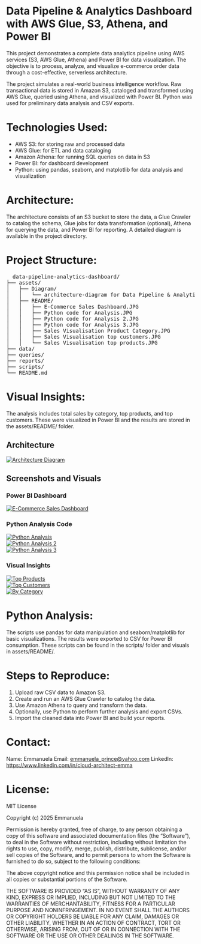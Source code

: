 # Data Pipeline & Analytics Dashboard with AWS Glue, S3, Athena, and Power BI

This project demonstrates a complete data analytics pipeline using AWS services (S3, AWS Glue, Athena) and Power BI for data visualization. The objective is to process, analyze, and visualize e-commerce order data through a cost-effective, serverless architecture.

The project simulates a real-world business intelligence workflow. Raw transactional data is stored in Amazon S3, cataloged and transformed using AWS Glue, queried using Athena, and visualized with Power BI. Python was used for preliminary data analysis and CSV exports.

# Technologies Used:
- AWS S3: for storing raw and processed data
- AWS Glue: for ETL and data cataloging
- Amazon Athena: for running SQL queries on data in S3
- Power BI: for dashboard development
- Python: using pandas, seaborn, and matplotlib for data analysis and visualization

# Architecture:
The architecture consists of an S3 bucket to store the data, a Glue Crawler to catalog the schema, Glue jobs for data transformation (optional), Athena for querying the data, and Power BI for reporting. A detailed diagram is available in the project directory.

# Project Structure:
<pre>  data-pipeline-analytics-dashboard/
├── assets/
│   ├── Diagram/
│   │   └── architecture-diagram for Data Pipeline & Analytics Dashboard.JPG
│   ├── README/
│   │   ├── E-Commerce Sales Dashboard.JPG
│   │   ├── Python code for Analysis.JPG
│   │   ├── Python code for Analysis 2.JPG
│   │   ├── Python code for Analysis 3.JPG
│   │   ├── Sales Visualisation Product Category.JPG
│   │   ├── Sales Visualisation top customers.JPG
│   │   └── Sales Visualisation top products.JPG
├── data/
├── queries/
├── reports/
├── scripts/
└── README.md </pre>

# Visual Insights:
The analysis includes total sales by category, top products, and top customers. These were visualized in Power BI and the results are stored in the assets/README/ folder.

## Architecture

[![Architecture Diagram](assets/Diagram/architecture-diagram%20for%20Data%20Pipeline%20%26%20Analytics%20Dashboard.JPG)](assets/Diagram/architecture-diagram%20for%20Data%20Pipeline%20%26%20Analytics%20Dashboard.JPG)

## Screenshots and Visuals

### Power BI Dashboard  
[![E-Commerce Sales Dashboard](assets/README/E-Commerce%20Sales%20Dashboard.JPG)](assets/README/E-Commerce%20Sales%20Dashboard.JPG)

### Python Analysis Code  
[![Python Analysis](assets/README/Python%20code%20for%20Analysis.JPG)](assets/README/Python%20code%20for%20Analysis.JPG)  
[![Python Analysis 2](assets/README/Python%20code%20for%20Analysis%202.JPG)](assets/README/Python%20code%20for%20Analysis%202.JPG)  
[![Python Analysis 3](assets/README/Python%20code%20for%20Analysis%203.JPG)](assets/README/Python%20code%20for%20Analysis%203.JPG)

### Visual Insights  
[![Top Products](assets/README/Sales%20Visualisation%20top%20products.JPG)](assets/README/Sales%20Visualisation%20top%20products.JPG)  
[![Top Customers](assets/README/Sales%20Visualisation%20top%20customers.JPG)](assets/README/Sales%20Visualisation%20top%20customers.JPG)  
[![By Category](assets/README/Sales%20Visualisation%20Product%20Category.JPG)](assets/README/Sales%20Visualisation%20Product%20Category.JPG)

# Python Analysis:
The scripts use pandas for data manipulation and seaborn/matplotlib for basic visualizations. The results were exported to CSV for Power BI consumption. These scripts can be found in the scripts/ folder and visuals in assets/README/.

# Steps to Reproduce:
1. Upload raw CSV data to Amazon S3.
2. Create and run an AWS Glue Crawler to catalog the data.
3. Use Amazon Athena to query and transform the data.
4. Optionally, use Python to perform further analysis and export CSVs.
5. Import the cleaned data into Power BI and build your reports.

# Contact:
Name: Emmanuela
Email: emmanuela_prince@yahoo.com
LinkedIn: https://www.linkedin.com/in/cloud-architect-emma

# License:
MIT License

Copyright (c) 2025 Emmanuela

Permission is hereby granted, free of charge, to any person obtaining a copy of this software and associated documentation files (the “Software”), to deal in the Software without restriction, including without limitation the rights to use, copy, modify, merge, publish, distribute, sublicense, and/or sell copies of the Software, and to permit persons to whom the Software is furnished to do so, subject to the following conditions:

The above copyright notice and this permission notice shall be included in all copies or substantial portions of the Software.

THE SOFTWARE IS PROVIDED “AS IS”, WITHOUT WARRANTY OF ANY KIND, EXPRESS OR IMPLIED, INCLUDING BUT NOT LIMITED TO THE WARRANTIES OF MERCHANTABILITY, FITNESS FOR A PARTICULAR PURPOSE AND NONINFRINGEMENT. IN NO EVENT SHALL THE AUTHORS OR COPYRIGHT HOLDERS BE LIABLE FOR ANY CLAIM, DAMAGES OR OTHER LIABILITY, WHETHER IN AN ACTION OF CONTRACT, TORT OR OTHERWISE, ARISING FROM, OUT OF OR IN CONNECTION WITH THE SOFTWARE OR THE USE OR OTHER DEALINGS IN THE SOFTWARE.
